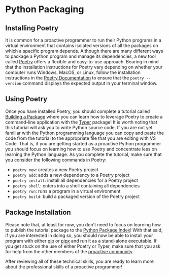 # Python Packaging

## Installing Poetry

It is common for a proactive programmer to run their Python programs in a
virtual environment that contains isolated versions of all the packages on which
a specific program depends. Although there are many different ways to package a
Python program and manage its dependencies, a new tool called
[Poetry](https://python-poetry.org/) offers a flexible and easy-to-use approach.
Bearing in mind that the installation instructions for Poetry vary depending on
whether your computer runs Windows, MacOS, or Linux, follow the installation
instructions in the [Poetry Documentation](https://python-poetry.org/docs/) to
ensure that the `poetry --version` command displays the expected output in your
terminal window.

## Using Poetry

Once you have installed Poetry, you should complete a tutorial called [Building
a Package](https://typer.tiangolo.com/tutorial/package/) where you can learn
how to leverage Poetry to create a command-line application with the
[Typer](https://typer.tiangolo.com/) package! It is worth noting that this
tutorial will ask you to write Python source code. If you are not yet familiar
with the Python programming language you can copy and paste the code from the
tutorial to the appropriate file that you are editing with VS Code. That is, if
you are getting started as a proactive Python programmer you should focus on
learning how to use Poetry and concentrate less on learning the Python
language. As you complete the tutorial, make sure that you consider the
following commands in Poetry:

* `poetry new`: creates a new Poetry project
* `poetry add`: adds a new dependency to a Poetry project
* `poetry install`: install all dependencies for a Poetry project
* `poetry shell`: enters into a shell containing all dependencies
* `poetry run`: runs a program in a virtual environment
* `poetry build`: build a packaged version of the Poetry project

## Package Installation

Please note that, at least for now, you don't need to focus on learning how to
publish the tutorial package to the [Python Package Index](https://pypi.org/)!
With that said, if you are interested in doing so, you should now be able to
install your program with either
[pip](https://docs.python.org/3/installing/index.html) or
[pipx](https://github.com/pypa/pipx) and run it as a stand-alone executable. If
you get stuck on the use of either Poetry or Typer, make sure that you ask for
help from the other members of the [proactive
community](/proactive-community/community-connections/).

After reviewing all of these technical skills, you are ready to learn more about
the professional skills of a proactive programmer!
